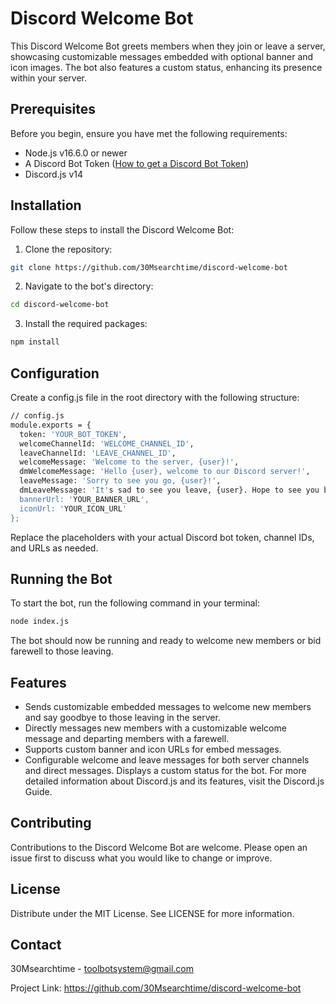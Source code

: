 # Discord Welcome Bot

This Discord Welcome Bot greets members when they join or leave a server, showcasing customizable messages embedded with optional banner and icon images. The bot also features a custom status, enhancing its presence within your server.

## Prerequisites

Before you begin, ensure you have met the following requirements:

- Node.js v16.6.0 or newer
- A Discord Bot Token ([How to get a Discord Bot Token](https://discordjs.guide/preparations/setting-up-a-bot-application.html#creating-your-bot))
- Discord.js v14

## Installation

Follow these steps to install the Discord Welcome Bot:

1. Clone the repository:

```bash
git clone https://github.com/30Msearchtime/discord-welcome-bot
```
2. Navigate to the bot's directory:
```bash
cd discord-welcome-bot
```
3. Install the required packages:
```bash
npm install
```
## Configuration

Create a config.js file in the root directory with the following structure:
```bash
// config.js
module.exports = {
  token: 'YOUR_BOT_TOKEN',
  welcomeChannelId: 'WELCOME_CHANNEL_ID',
  leaveChannelId: 'LEAVE_CHANNEL_ID',
  welcomeMessage: 'Welcome to the server, {user}!',
  dmWelcomeMessage: 'Hello {user}, welcome to our Discord server!',
  leaveMessage: 'Sorry to see you go, {user}!',
  dmLeaveMessage: 'It's sad to see you leave, {user}. Hope to see you back soon!',
  bannerUrl: 'YOUR_BANNER_URL',
  iconUrl: 'YOUR_ICON_URL'
};

```
Replace the placeholders with your actual Discord bot token, channel IDs, and URLs as needed.

## Running the Bot

To start the bot, run the following command in your terminal:

```bash
node index.js
```
The bot should now be running and ready to welcome new members or bid farewell to those leaving.

## Features

- Sends customizable embedded messages to welcome new members and say goodbye to those leaving in the server.
- Directly messages new members with a customizable welcome message and departing members with a farewell.
- Supports custom banner and icon URLs for embed messages.
- Configurable welcome and leave messages for both server channels and direct messages.
Displays a custom status for the bot.
For more detailed information about Discord.js and its features, visit the Discord.js Guide.

## Contributing

Contributions to the Discord Welcome Bot are welcome. Please open an issue first to discuss what you would like to change or improve.

## License

Distribute under the MIT License. See LICENSE for more information.

## Contact

30Msearchtime - toolbotsystem@gmail.com

Project Link: https://github.com/30Msearchtime/discord-welcome-bot
